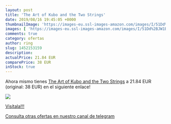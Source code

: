 ```yaml
---
layout: post
title: 'The Art of Kubo and the Two Strings'
date: 2019/08/16 19:45:05 +0000
thumbnailImage: 'https://images-eu.ssl-images-amazon.com/images/I/51Dd%2BJW1B3L._SL200_.jpg'
images: [ 'https://images-eu.ssl-images-amazon.com/images/I/51Dd%2BJW1B3L._SL200_.jpg' ]
comments: true
category: ofertas
author: ring
slug: 1452153159
description:
actualPrice: 21.84 EUR
comparePrice: 38 EUR
inStock: true
---
```


Ahora mismo tienes [The Art of Kubo and the Two Strings](https://www.amazon.com/dp/1452153159/?tag=redken08-20) a 21.84 EUR (original: 38 EUR) en el siguiente enlace!

[![](https://images-eu.ssl-images-amazon.com/images/I/51Dd%2BJW1B3L._SL200_.jpg)](https://www.amazon.com/dp/1452153159/?tag=redken08-20)

[Visítala!!!](https://www.amazon.com/dp/1452153159/?tag=redken08-20)

[Consulta otras ofertas en nuestro canal de telegram](https://t.me/s/ofertas25)
